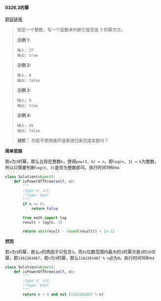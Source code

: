 #### 0326.3的幂

[题目链接](https://leetcode-cn.com/problems/power-of-three/)

> 给定一个整数，写一个函数来判断它是否是 3 的幂次方。
>
> **示例 1:**
>
> ```
> 输入: 27
> 输出: true
> ```
>
> **示例 2:**
>
> ```
> 输入: 0
> 输出: false
> ```
>
> **示例 3:**
>
> ```
> 输入: 9
> 输出: true
> ```
>
> **示例 4:**
>
> ```
> 输入: 45
> 输出: false
> ```
>
> **进阶：**
> 你能不使用循环或者递归来完成本题吗？

**简单思路**

若`n`为`3`的幂，那么比存在整数`k`，使得`pow(3, k) = n`，即`log(n, 3) = k`为整数，所以只需要判断`log(n, 3)`是否为整数即可。执行时间196ms

```python
class Solution(object):
    def isPowerOfThree(self, n):
        """
        :type n: int
        :rtype: bool
        """ 
        if n <= 0:
            return False
        
        from math import log
        result = log(n, 3)

        return abs(result - round(result)) < 1e-12
```

**然而**

若`n`为`3`的幂，那么`n`的质因子只包含`3`，而`32`位数范围内最大的`3`的幂次是`3`的`19`次幂，即`1162261467`，若`n`为`3`的幂，那么`1162261467 % n`必为`0`。执行时间168ms

```python
class Solution(object):
    def isPowerOfThree(self, n):
        """
        :type n: int
        :rtype: bool
        """ 
        return n > 0 and not (1162261467 % n)
```

